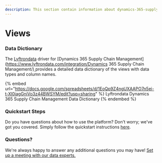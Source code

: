 ```yaml
---
description: This section contain information about dynamics-365-supply-chain-management connector views information
---
```


# Views

### Data Dictionary

The [Lyftrondata](https://www.lyftrondata.com/) driver for [Dynamics 365 Supply Chain Management](https://www.lyftrondata.com/integration/Dynamics 365 Supply Chain Management/)[ ](https://www.lyftrondata.com/integration/dynamics-365-supply-chain-management/)provides a detailed data dictionary of the views with data types and column names.

{% embed url="https://docs.google.com/spreadsheets/d/1EoQp9Z4ngUXAAPO7n5ei-t-Xl0iagGniVo3z44BWSYM/edit?usp=sharing" %}
Lyftrondata Dynamics 365 Supply Chain Management Data Dictionary
{% endembed %}

### Quickstart Steps

Do you have questions about how to use the platform? Don't worry; we've got you covered. Simply follow the quickstart instructions [here](../../../../quickstart-steps.md).

### Questions? <a href="#questions" id="questions"></a>

We're always happy to answer any additional questions you may have! [Set up a meeting with our data experts.](https://www.lyftrondata.com/book-a-meeting/)


